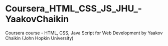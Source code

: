 # Coursera_HTML_CSS_JS_JHU_-YaakovChaikin
Coursera course - HTML, CSS, Java Script for Web Development by Yaakov Chaikin (John Hopkin University)
